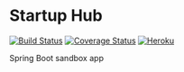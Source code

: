 # Startup Hub
[![Build Status](https://img.shields.io/travis/dlizarra/startup-hub.svg)](https://travis-ci.org/dlizarra/spring-boot-react-webpack-es6)
[![Coverage Status](https://img.shields.io/coveralls/dlizarra/startup-hub.svg)](https://coveralls.io/github/dlizarra/spring-boot-react-webpack-es6?branch=master) 
[![Heroku](http://heroku-badge.herokuapp.com/?app=startup-hub)](http://startup-hub.herokuapp.com)

Spring Boot sandbox app



